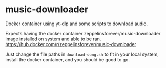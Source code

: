 # music-downloader
Docker container using yt-dlp and some scripts to download audio.

Expects having the docker container zeppelinsforever/music-downloader image installed on system and able to be ran.
https://hub.docker.com/r/zeppelinsforever/music-downloader

Just change the file paths in `download-song.sh` to fit in your local system, install the docker container, and you should be good to go.
